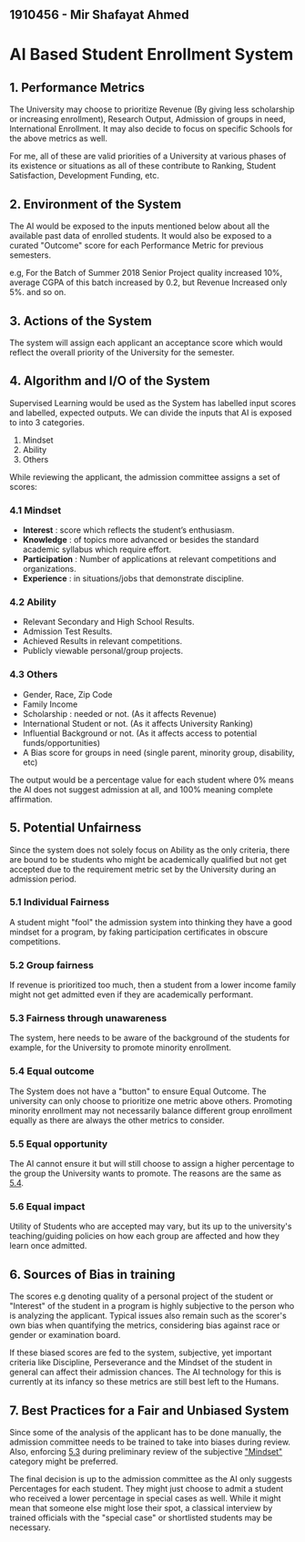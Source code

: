 ## 1910456 - Mir Shafayat Ahmed
# AI Based Student Enrollment System


## 1. Performance Metrics
The University may choose to prioritize Revenue (By giving less scholarship or increasing enrollment), Research Output, Admission of groups in need, International Enrollment. It may also decide to focus on specific Schools for the above metrics as well.

For me, all of these are valid priorities of a University at various phases of its existence or situations as all of these contribute to Ranking, Student Satisfaction, Development Funding, etc.


## 2. Environment of the System
The AI would be exposed to the inputs mentioned below about all the available past data of enrolled students. It would also be exposed to a curated "Outcome" score for each Performance Metric for previous semesters. 

e.g, For the Batch of Summer 2018 Senior Project quality increased 10%, average CGPA of this batch increased by 0.2, but Revenue Increased only 5%. and so on.

## 3. Actions of the System
The system will assign each applicant an acceptance score which would reflect the overall priority of the University for the semester.

## 4. Algorithm and I/O of the System
Supervised Learning would be used as the System has labelled input scores and labelled, expected outputs.
We can divide the inputs that AI is exposed to into 3 categories.
1. Mindset
1. Ability
1. Others

While reviewing the applicant, the admission committee assigns a set of
scores:

### **4.1 Mindset**
- **Interest** : score which reflects the student’s enthusiasm.
- **Knowledge** : of topics more advanced or besides the standard academic syllabus which require effort.
- **Participation** : Number of applications at relevant competitions and
organizations.
- **Experience** : in situations/jobs that demonstrate discipline.

### **4.2 Ability**
- Relevant Secondary and High School Results.
- Admission Test Results.
- Achieved Results in relevant competitions.
- Publicly viewable personal/group projects.

### **4.3 Others**
- Gender, Race, Zip Code
- Family Income
- Scholarship : needed or not. (As it affects Revenue)
- International Student or not. (As it affects University Ranking)
- Influential Background or not. (As it affects access to potential funds/opportunities)
- A Bias score for groups in need (single parent, minority group, disability, etc)

The output would be a percentage value for each student where 0% means the AI does not suggest admission at all, and 100% meaning complete affirmation. 

## 5. Potential Unfairness
Since the system does not solely focus on Ability as the only criteria, there are bound to be students who might be academically qualified but not get accepted due to the requirement metric set by the University during an admission period.

### 5.1 Individual Fairness
A student might "fool" the admission system into thinking they have a good mindset for a program, by faking participation certificates in obscure competitions.

### 5.2 Group fairness
If revenue is prioritized too much, then a student from a lower income family might not get admitted even if they are academically performant.

### 5.3 Fairness through unawareness
The system, here needs to be aware of the background of the students for example, for the University to promote minority enrollment.

### 5.4 Equal outcome
The System does not have a "button" to ensure Equal Outcome. The university can only choose to prioritize one metric above others. Promoting minority enrollment may not necessarily balance different group enrollment equally as there are always the other metrics to consider.

### 5.5 Equal opportunity
The AI cannot ensure it but will still choose to assign a higher percentage to the group the University wants to promote. The reasons are the same as [5.4](#54-equal-outcome).

### 5.6 Equal impact
Utility of Students who are accepted may vary, but its up to the university's teaching/guiding policies on how each group are affected and how they learn once admitted.

## 6. Sources of Bias in training
The scores e.g denoting quality of a personal project of the student or "Interest" of the student in a program is highly subjective to the person who is analyzing the applicant. Typical issues also remain such as the scorer's own bias when quantifying the metrics, considering bias against race or gender or examination board.

If these biased scores are fed to the system, subjective, yet important criteria like Discipline, Perseverance and the Mindset of the student in general can affect their admission chances.
The AI technology for this is currently at its infancy so these metrics are still best left to the Humans.


## 7. Best Practices for a Fair and Unbiased System
Since some of the analysis of the applicant has to be done manually, the admission committee needs to be trained to take into biases during review. Also, enforcing [5.3](#53-fairness-through-unawareness) during preliminary review of the subjective ["Mindset"](#41-mindset) category might be preferred.

The final decision is up to the admission committee as the AI only suggests Percentages for each student. They might just choose to admit a student who received a lower percentage in special cases as well. While it might mean that someone else might lose their spot, a classical interview by trained officials with the "special case" or shortlisted students may be necessary.


